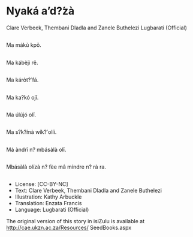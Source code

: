 # Nyaká a’d?́zà
Clare Verbeek, Thembani
Dladla and Zanele Buthelezi
Lugbarati (Official)

##
Ma mákù kpǒ.


##
Ma kábèjì rě.


##
Ma káròt?́ fá.


##
Ma ka?́kó ojǐ.


##
Ma úlújó olǐ.


##
Ma s?̀k?̀mà wík?̀ olíi.


##
Má àndrǐ n? mbásàlà olǐ.


##
Mbásàlà olízà n? fèe mâ
míndre n? rà ra.


##
* License: [CC-BY-NC]
* Text: Clare Verbeek, Thembani Dladla and Zanele Buthelezi
* Illustration: Kathy Arbuckle
* Translation: Enzata Francis
* Language: Lugbarati (Official)

The original version of this story in isiZulu is
available at http://cae.ukzn.ac.za/Resources/
SeedBooks.aspx

